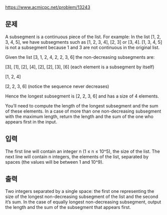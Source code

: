 https://www.acmicpc.net/problem/13243

## 문제
A subsegment is a continuous piece of the list. For example: In the list [1, 2, 3, 4, 5], we have subsegments such as [1, 2, 3, 4], [2, 3] or [3, 4]. [1, 3, 4, 5] is not a subsegment because 1 and 3 are not continuous in the original list.

Given the list [3, 1, 2, 4, 2, 2, 3, 6] the non-decreasing subsegments are:

[3], [1], [2], [4], [2], [2], [3], [6] (each element is a subsegment by itself)

[1, 2, 4]

[2, 2, 3, 6] (notice the sequence never decreases)

Hence the longest subsegment is [2, 2, 3, 6] and has a size of 4 elements.

You’ll need to compute the length of the longest subsegment and the sum of these elements. In a case of more than one non-decreasing subsegment with the maximum length, return the length and the sum of the one who appears first in the input.

## 입력
The first line will contain an integer n (1 ≤ n ≤ 10^5), the size of the list. The next line will contain n integers, the elements of the list, separated by spaces (the values will be between 1 and 10^9).

## 출력
Two integers separated by a single space: the first one representing the size of the longest non-decreasing subsegment of the list and the second it’s sum. In the case of equally longest non-decreasing subsegment, output the length and the sum of the subsegment that appears first.
